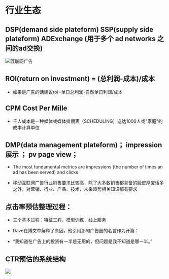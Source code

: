 # 行业生态

## DSP(demand side plateform) SSP(supply side plateform) ADExchange (用于多个 ad networks 之间的ad交换)
![互联网广告](https://img-blog.csdn.net/20140208155212531)

## ROI(return on investment) = (总利润-成本)/成本

* 如果是广告的话建议roi=单日总利润-自然单日利润/成本

## CPM Cost Per Mille

* 千人成本是一种媒体或媒体排期表（SCHEDULING）送达1000人或"家庭"的成本计算单位


## DMP(data management plateform)； impression 展示 ； pv page view；
* The most fundamental metrics are impressions (the number of times an ad has been served) and clicks

* 移动互联网广告行业销售要求比较高，除了大多数销售都具备的脸皮厚废话多之外，对营销、行业、产品、技术、未来趋势相关知识都有要求

## 点击率预估整理过程：

* 三个基本过程：特征工程，模型训练，线上服务

* Dave在博文中解释了原因，他引用那句广告圈的名言作为开篇：

* “我知道在广告上的投资有一半是无用的，但问题是我不知道是哪一半。”

## CTR预估的系统结构

![](https://img-blog.csdn.net/20140208162153031)

